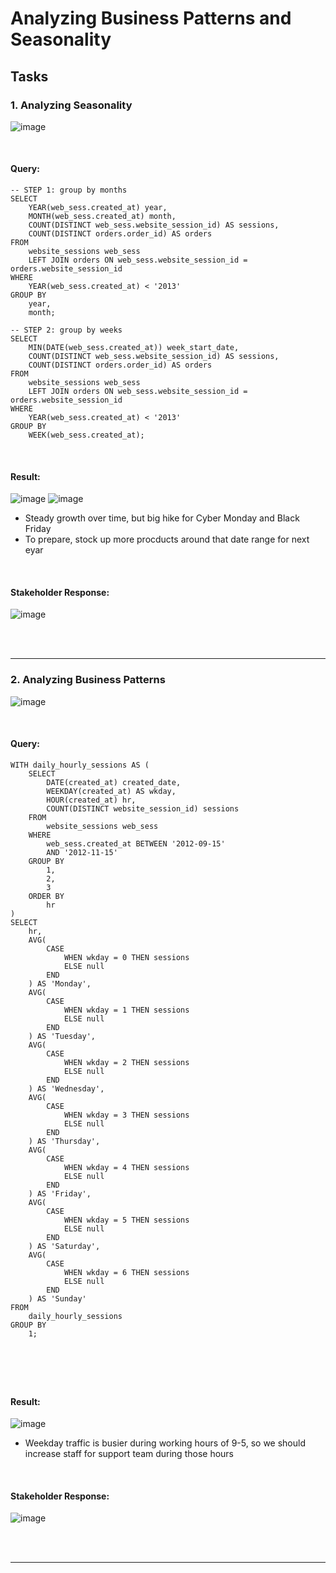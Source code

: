 # Analyzing Business Patterns and Seasonality

## Tasks


### 1. Analyzing Seasonality

![image](https://github.com/user-attachments/assets/b3a7b62d-42b4-4f96-aaba-12799c59f7f7)

<br>

#### Query:
```
-- STEP 1: group by months
SELECT
    YEAR(web_sess.created_at) year,
    MONTH(web_sess.created_at) month,
    COUNT(DISTINCT web_sess.website_session_id) AS sessions,
    COUNT(DISTINCT orders.order_id) AS orders
FROM
    website_sessions web_sess
    LEFT JOIN orders ON web_sess.website_session_id = orders.website_session_id
WHERE
    YEAR(web_sess.created_at) < '2013'
GROUP BY
    year,
    month;

-- STEP 2: group by weeks
SELECT
    MIN(DATE(web_sess.created_at)) week_start_date,
    COUNT(DISTINCT web_sess.website_session_id) AS sessions,
    COUNT(DISTINCT orders.order_id) AS orders
FROM
    website_sessions web_sess
    LEFT JOIN orders ON web_sess.website_session_id = orders.website_session_id
WHERE
    YEAR(web_sess.created_at) < '2013'
GROUP BY
    WEEK(web_sess.created_at);

```

<br>

#### Result:

![image](https://github.com/user-attachments/assets/b92e5b9e-269e-4138-86b3-d7f26abe0839)
![image](https://github.com/user-attachments/assets/2bbf3336-e450-4eca-b9f1-ea68cc8401bc)

- Steady growth over time, but big hike for Cyber Monday and Black Friday
- To prepare, stock up more procducts around that date range for next eyar


<br>

#### Stakeholder Response:

![image](https://github.com/user-attachments/assets/c7419d6b-a22b-49bd-90c8-d46fae5e340f)



<br>
<br>

***

### 2. Analyzing Business Patterns

![image](https://github.com/user-attachments/assets/0f1aafb5-8c4f-4577-b009-0b0f2a17af34)

<br>

#### Query:
```
WITH daily_hourly_sessions AS (
    SELECT
        DATE(created_at) created_date,
        WEEKDAY(created_at) AS wkday,
        HOUR(created_at) hr,
        COUNT(DISTINCT website_session_id) sessions
    FROM
        website_sessions web_sess
    WHERE
        web_sess.created_at BETWEEN '2012-09-15'
        AND '2012-11-15'
    GROUP BY
        1,
        2,
        3
    ORDER BY
        hr
)
SELECT
    hr,
    AVG(
        CASE
            WHEN wkday = 0 THEN sessions
            ELSE null
        END
    ) AS 'Monday',
    AVG(
        CASE
            WHEN wkday = 1 THEN sessions
            ELSE null
        END
    ) AS 'Tuesday',
    AVG(
        CASE
            WHEN wkday = 2 THEN sessions
            ELSE null
        END
    ) AS 'Wednesday',
    AVG(
        CASE
            WHEN wkday = 3 THEN sessions
            ELSE null
        END
    ) AS 'Thursday',
    AVG(
        CASE
            WHEN wkday = 4 THEN sessions
            ELSE null
        END
    ) AS 'Friday',
    AVG(
        CASE
            WHEN wkday = 5 THEN sessions
            ELSE null
        END
    ) AS 'Saturday',
    AVG(
        CASE
            WHEN wkday = 6 THEN sessions
            ELSE null
        END
    ) AS 'Sunday'
FROM
    daily_hourly_sessions
GROUP BY
    1;




```

<br>

#### Result:

![image](https://github.com/user-attachments/assets/1d2231de-bed2-4ded-a6fb-16bbde593101)


- Weekday traffic is busier during working hours of 9-5, so we should increase staff for support team during those hours

<br>

#### Stakeholder Response:

![image](https://github.com/user-attachments/assets/261301b4-5d86-470f-a1c5-278b48cb3a57)



<br>
<br>

***

